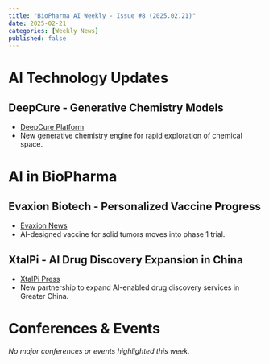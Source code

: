 ```yaml
---
title: "BioPharma AI Weekly - Issue #8 (2025.02.21)"
date: 2025-02-21
categories: [Weekly News]
published: false
---
```


# AI Technology Updates

## DeepCure - Generative Chemistry Models
- [DeepCure Platform](https://deepcure.ai/news)
- New generative chemistry engine for rapid exploration of chemical space.

# AI in BioPharma

## Evaxion Biotech - Personalized Vaccine Progress
- [Evaxion News](https://evaxion-biotech.com/news)
- AI-designed vaccine for solid tumors moves into phase 1 trial.

## XtalPi - AI Drug Discovery Expansion in China
- [XtalPi Press](https://xtalpi.com/news)
- New partnership to expand AI-enabled drug discovery services in Greater China.

# Conferences & Events

_No major conferences or events highlighted this week._
